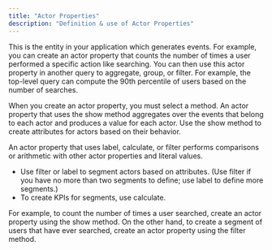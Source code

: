 ```yaml
---
title: "Actor Properties"
description: "Definition & use of Actor Properties"
---
```

This is the entity in your application which generates events. For example, you can create an actor property that counts the number of times a user performed a specific action like searching. You can then use this actor property in another query to aggregate, group, or filter. For example, the top-level query can compute the 90th percentile of users based on the number of searches.

When you create an actor property, you must select a method. An actor property that uses the show method aggregates over the events that belong to each actor and produces a value for each actor. Use the show method to create attributes for actors based on their behavior.

An actor property that uses label, calculate, or filter performs comparisons or arithmetic with other actor properties and literal values.

- Use filter or label to segment actors based on attributes. (Use filter if you have no more than two segments to define; use label to define more segments.)
- To create KPIs for segments, use calculate.

For example, to count the number of times a user searched, create an actor property using the show method. On the other hand, to create a segment of users that have ever searched, create an actor property using the filter method.